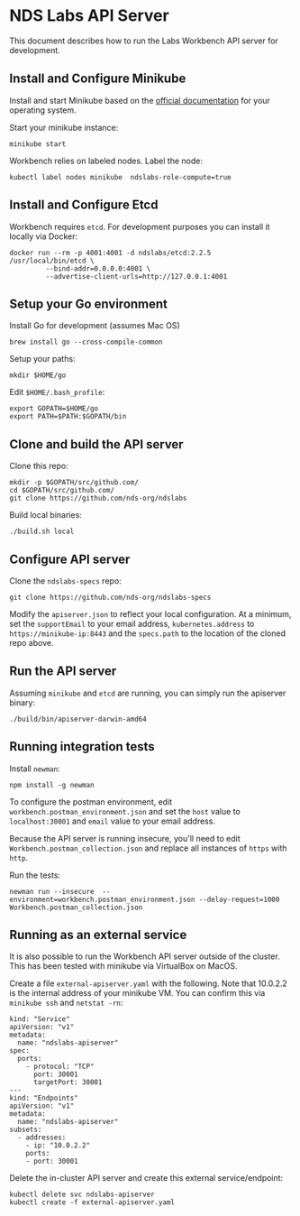 
# NDS Labs API Server

This document describes how to run the Labs Workbench API server for
development.


## Install and Configure Minikube

Install and start Minikube based on the [official documentation](https://kubernetes.io/docs/tasks/tools/install-minikube/) for your operating system.

Start your minikube instance:
```
minikube start
```

Workbench relies on labeled nodes. Label the node:

```
kubectl label nodes minikube  ndslabs-role-compute=true
```

## Install and Configure Etcd

Workbench requires `etcd`. For development purposes you can install it
locally via Docker:

```
docker run --rm -p 4001:4001 -d ndslabs/etcd:2.2.5  /usr/local/bin/etcd \
         --bind-addr=0.0.0.0:4001 \
         --advertise-client-urls=http://127.0.0.1:4001 
```

## Setup your Go environment

Install Go for development (assumes Mac OS)

```
brew install go --cross-compile-common
```

Setup your paths:
```
mkdir $HOME/go
```

Edit `$HOME/.bash_profile`:
```
export GOPATH=$HOME/go
export PATH=$PATH:$GOPATH/bin
```

## Clone and build the API server

Clone this repo:
```
mkdir -p $GOPATH/src/github.com/
cd $GOPATH/src/github.com/
git clone https://github.com/nds-org/ndslabs 
```	

Build local binaries:
```
./build.sh local
```

## Configure API server

Clone the `ndslabs-specs` repo:
```
git clone https://github.com/nds-org/ndslabs-specs
```

Modify the `apiserver.json` to reflect your local configuration. At a minimum,
set the `supportEmail` to your email address, `kubernetes.address` to 
`https://minikube-ip:8443` and the `specs.path` to the location of the cloned repo above.


## Run the API server

Assuming `minikube` and `etcd` are running, you can simply run the apiserver
binary:

```
./build/bin/apiserver-darwin-amd64
```

## Running integration tests

Install `newman`:
```
npm install -g newman
```

To configure the postman environment, edit `workbench.postman_environment.json`
and set the `host` value to `localhost:30001` and `email` value to your email
address.

Because the API server is running insecure, you'll need to edit `Workbench.postman_collection.json` 
and replace all instances of `https` with `http`.

Run the tests:
```
newman run --insecure  --environment=workbench.postman_environment.json --delay-request=1000 Workbench.postman_collection.json
```

## Running as an external service

It is also possible to run the Workbench API server outside of the cluster. This has been tested with minikube via VirtualBox on MacOS.

Create a file `external-apiserver.yaml` with the following. Note that 10.0.2.2 is the internal address of your minikube VM. You can confirm this via `minikube ssh` and `netstat -rn`:
```
kind: "Service"
apiVersion: "v1"
metadata:
  name: "ndslabs-apiserver"
spec:
  ports:
    - protocol: "TCP"
      port: 30001
      targetPort: 30001
---
kind: "Endpoints"
apiVersion: "v1"
metadata:
  name: "ndslabs-apiserver"
subsets:
  - addresses:
    - ip: "10.0.2.2"
    ports:
    - port: 30001
```

Delete the in-cluster API server and create this external service/endpoint:
```
kubectl delete svc ndslabs-apiserver
kubectl create -f external-apiserver.yaml
```



